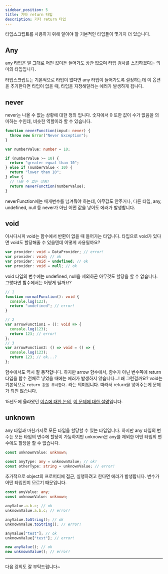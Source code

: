 ```yaml
---
sidebar_position: 5
title: 기타 return 타입
description: 기타 return 타입
---
```


<head>
  <meta name="title" content="Basic 학습 | 기초부터 시작하는 타입스크립트" data-rh="true" />
  <meta name="description" content="기타 return 타입" data-rh="true" />
  <meta property="og:title" content="Basic 학습 | 기초부터 시작하는 타입스크립트" data-rh="true" />
  <meta property="og:description" content="기타 return 타입" data-rh="true" />
</head>

타입스크립트를 사용하기 위해 알아야 할 기본적인 타입들이 몇가지 더 있습니다.

## Any

any 타입은 말 그대로 어떤 값이든 들어가도 상관 없으며 타입 검사를 스킵하겠다는 의미의 타입입니다.

타입스크립트는 기본적으로 타입이 없다면 any 타입이 들어가도록 설정하는데 이 옵션을 추가한다면
타입이 없을 때, 타입을 지정해달라는 에러가 발생하게 됩니다.

## never

never는 나올 수 없는 상황에 대한 정의 입니다. 숫자에서 0 또한 값이 수가 없음을 의미하는 수인데, 비슷한 역할이라 할 수 있습니다.

```ts
function neverFunction(input: never) {
  throw new Error("Never Exception");
}

var numberValue: number = 10;

if (numberValue >= 10) {
  return "greater equal than 10";
} else if (numberValue < 10) {
  return "lower than 10";
} else {
  // 나올 수 없는 상황!
  return neverFunction(numberValue);
}
```

neverFunction에는 매개변수를 넘겨줘야 하는데, 아무값도 안주거나, 다른 타입, any, undefined, null 등 never가 아닌 어떤 값을 넣어도 에러가 발생합니다.

## void

아시다시피 void는 함수에서 반환이 없을 때 들어가는 타입니다.
타입으로 void가 있다면 void도 할당해줄 수 있을텐데 어떻게 사용될까요?

```ts
var provider: void = DataProvider; // error!
var provider: void; // ok
var provider: void = undefined; // ok
var provider: void = null; // ok
```

void 타입의 변수에는 undefined, null을 제외하곤 아무것도 할당을 할 수 없습니다.
그렇다면 함수에서는 어떻게 될까요?

```ts
// 1
function normalFunction(): void {
  console.log(123);
  return "undefined"; // error!
}

// 2
var arrowFunction1 = (): void => {
  console.log(123);
  return 123; // error!
};
// 3
var arrowFunction2: () => void = () => {
  console.log(123);
  return 123; // ok...?
};
```

함수에서도 역시 잘 동작합니다. 하지만 arrow 함수에서, 함수가 아닌 변수쪽에 return 타입을 함수 전체로 넣었을 때에는 에러가 발생하지 않습니다...! 왜 그런걸까요?
void는 기본적으로 `return 값을 무시한다.` 라는 의미입니다. 따라서 return을 넣어주는게 문제가 되진 않습니다.

15년도에 올라왔던 [이슈에 대한 논의](https://github.com/Microsoft/TypeScript/issues/4544), [이 문제에 대한 설명](https://github.com/microsoft/TypeScript/issues/45247#issuecomment-889808557)입니다.

## unknown

any 타입과 마찬가지로 모든 타입을 할당할 수 있는 타입입니다. 하지만 any 타입의 변수는 모든 타입의 변수에 할당이 가능하지만
unknown은 any를 제외한 어떤 타입의 변수에도 할당을 할 수 없습니다.

```ts
const unknownValue: unknown;

const anyType: any = unknownValue; // ok!
const otherType: string = unknownValue; // error!
```

추가적으로 object의 프로퍼티에 접근, 실행하려고 한다면 에러가 발생합니다. 변수가 어떤 타입인지 모르기 때문입니다.

```ts
const anyValue: any;
const unknownValue: unknown;

anyValue.a.b.c; // ok
unknownValue.a.b.c; // error!

anyValue.toString(); // ok
unknownValue.toString(); // error!

anyValue["test"]; // ok
unknownValue["test"]; // error!

new anyValue(); // ok
new unknownValue(); // error!
```

---

다음 강의도 잘 부탁드립니다~
